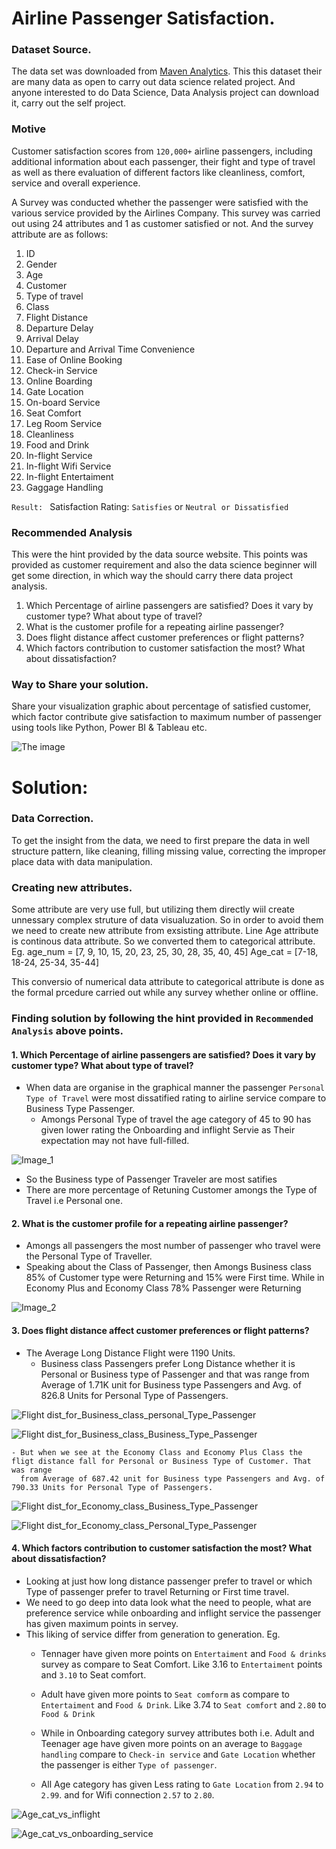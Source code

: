 # Airline Passenger Satisfaction.

### Dataset Source.

The data set was downloaded from [Maven Analytics](https://www.mavenanalytics.io/data-playground). This this dataset 
their are many data as open to carry out data science related project. And anyone interested to do Data Science, 
Data Analysis project can download it, carry out the self project.

### Motive

Customer satisfaction scores from `120,000+` airline passengers, including additional information about each passenger,
their fight and type of travel as well as there evaluation of different factors like cleanliness, comfort, service and 
overall experience. 

A Survey was conducted whether the passenger were satisfied with the various service provided by the Airlines Company.
This survey was carried out using 24 attributes and 1 as customer satisfied or not. And the survey attribute are as follows:

1. ID
2. Gender
3. Age
4. Customer
5. Type of travel
6. Class
7. Flight Distance 
8. Departure Delay
9. Arrival Delay
10. Departure and Arrival Time Convenience
11. Ease of Online Booking
12. Check-in Service
13. Online Boarding
14. Gate Location
15. On-board Service
17. Seat Comfort
18. Leg Room Service
19. Cleanliness
20. Food and Drink
21. In-flight Service
22. In-flight Wifi Service
23. In-flight Entertaiment
24. Gaggage Handling

`Result: `
Satisfaction Rating: `Satisfies` or `Neutral or Dissatisfied`

 ### Recommended Analysis

 This were the hint provided by the data source website. This points was provided as customer requirement and 
 also the data science beginner will get some direction, in which way the should carry there data project analysis.

1. Which Percentage of airline passengers are satisfied? Does it vary by customer type? What about type of travel?
2. What is the customer profile for a repeating airline passenger?
3. Does flight distance affect customer preferences or flight patterns?
4. Which factors contribution to customer satisfaction the most? What about dissatisfaction?

### Way to Share your solution.

Share your visualization graphic about percentage of satisfied customer, which factor contribute give 
satisfaction to maximum number of passenger using tools like Python, Power BI & Tableau etc.

![The image](https://github.com/abkedar/Power_bi_visualization/blob/main/Airlines_Passenger/AirLines_Passenger_satisfaction.PNG)

# Solution:

### Data Correction.
To get the insight from the data, we need to first prepare the data in well structure pattern, like cleaning, 
filling missing value, correcting the improper place data with data manipulation.

### Creating new attributes.
Some attribute are very use full, but utilizing them directly wiil create unnessary complex struture of data
visualuzation. So in order to avoid them we need to create new attribute from exsisting attribute. Line Age attribute 
is continous data attribute. So we converted them to categorical attribute.
Eg. age_num = [7, 9, 10, 15, 20, 23, 25, 30, 28, 35, 40, 45]
	Age_cat = [7-18, 18-24, 25-34, 35-44]

This conversio of numerical data attribute to categorical attribute is done as the formal prcedure carried out while
any survey whether online or offline.

### Finding solution by following the hint provided in `Recommended Analysis` above points.

#### 1. Which Percentage of airline passengers are satisfied? Does it vary by customer type? What about type of travel?

- When data are organise in the graphical manner the passenger `Personal` `Type of Travel` were most dissatified rating to 
airline service compare to Business Type Passenger.
	- Amongs Personal Type of travel the age category of 45 to 90 has given lower rating the Onboarding and inflight Servie as 
	  Their expectation may not have full-filled.

![Image_1](https://github.com/abkedar/Power_bi_visualization/blob/main/Airlines_Passenger/Air_Lines-4.PNG)

- So the Business type of Passenger Traveler are most satifies
- There are more percentage of Retuning Customer amongs the Type of Travel i.e Personal one.

#### 2. What is the customer profile for a repeating airline passenger?

- Amongs all passengers the most number of passenger who travel were the Personal Type of Traveller.
- Speaking about the Class of Passenger, then Amongs Business class 85% of Customer type were Returning and 15% were First time. 
  While in Economy Plus and Economy Class 78% Passenger were Returning 

![Image_2](https://github.com/abkedar/Power_bi_visualization/blob/main/Airlines_Passenger/images/Air_Lines-8.PNG)


#### 3. Does flight distance affect customer preferences or flight patterns?

- The Average Long Distance Flight were 1190 Units.
	- Business class Passengers prefer Long Distance whether it is Personal or Business type of Passenger and that was range from Average of 1.71K unit for Business type Passengers and Avg. of 826.8 Units for Personal Type of Passengers.

![Flight dist_for_Business_class_personal_Type_Passenger](https://github.com/abkedar/Power_bi_visualization/blob/main/Airlines_Passenger/images/Air_Lines-8.PNG)

![Flight dist_for_Business_class_Business_Type_Passenger](https://github.com/abkedar/Power_bi_visualization/blob/main/Airlines_Passenger/images/Air_Lines-9.PNG)

	- But when we see at the Economy Class and Economy Plus Class the fligt distance fall for Personal or Business Type of Customer. That was range 
	  from Average of 687.42 unit for Business type Passengers and Avg. of 790.33 Units for Personal Type of Passengers.

![Flight dist_for_Economy_class_Business_Type_Passenger](https://github.com/abkedar/Power_bi_visualization/blob/main/Airlines_Passenger/images/Air_Lines-7.PNG)

![Flight dist_for_Economy_class_Personal_Type_Passenger](https://github.com/abkedar/Power_bi_visualization/blob/main/Airlines_Passenger/images/Air_Lines-6.PNG)


#### 4. Which factors contribution to customer satisfaction the most? What about dissatisfaction?

- Looking at just how long distance passenger prefer to travel or which Type of passenger prefer to travel Returning or First time travel.
- We need to go deep into data look what the need to people, what are preference service while onboarding and inflight service the passenger 
  has given maximum points in servey.
- This liking of service differ from generation to generation. 
   Eg.
	- Tennager have given more points on `Entertaiment` and `Food & drinks` survey as compare to Seat Comfort. Like 3.16 to `Entertaiment` points and `3.10` to Seat comfort.  
	- Adult have given more points to `Seat comform` as compare to `Entertaiment` and `Food & Drink`. Like 3.74 to `Seat comfort` and `2.80` to `Food & Drink`

	- While in Onboarding category survey attributes both i.e. Adult and Teenager age have given more points on an average to `Baggage handling` 
	  compare to `Check-in service` and `Gate Location` whether the passenger is either `Type of passenger`.

	- All Age category has given Less rating to `Gate Location` from `2.94` to `2.99`. and for Wifi connection `2.57` to `2.80`.

![Age_cat_vs_inflight](https://github.com/abkedar/Power_bi_visualization/blob/main/Airlines_Passenger/images/Age_cat_vs_inflight.PNG)

![Age_cat_vs_onboarding_service](https://github.com/abkedar/Power_bi_visualization/blob/main/Airlines_Passenger/images/Age_cat_vs_onboarding_service.PNG)
